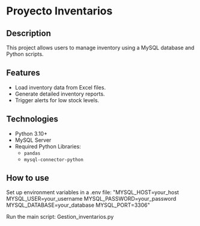  
# Proyecto Inventarios

## Description
This project allows users to manage inventory using a MySQL database and Python scripts.

## Features
- Load inventory data from Excel files.
- Generate detailed inventory reports.
- Trigger alerts for low stock levels.

## Technologies
- Python 3.10+
- MySQL Server
- Required Python Libraries:
  - `pandas`
  - `mysql-connector-python`

## How to use
Set up environment variables in a .env file:
"MYSQL_HOST=your_host
MYSQL_USER=your_username
MYSQL_PASSWORD=your_password
MYSQL_DATABASE=your_database
MYSQL_PORT=3306"

Run the main script: Gestion_inventarios.py

